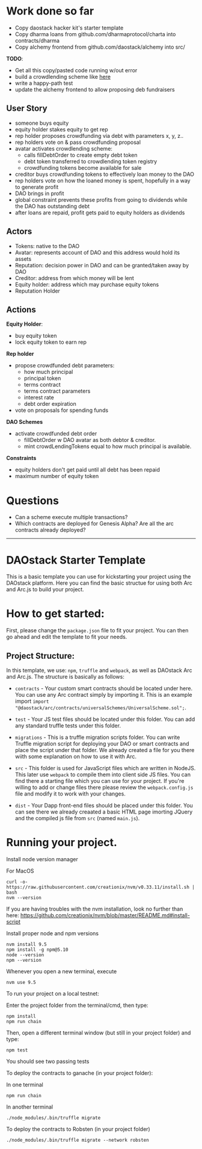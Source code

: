 # Work done so far

 - Copy daostack hacker kit's starter template
 - Copy dharma loans from github.com/dharmaprotocol/charta into contracts/dharma
 - Copy alchemy frontend from github.com/daostack/alchemy into src/

**TODO**:
 - Get all this copy/pasted code running w/out error
 - build a crowdlending scheme like [here](https://github.com/daostack/DAOstack-Hackers-Kit/blob/master/peepeth-dao-example/contracts/PeepScheme.sol)
 - write a happy-path test
 - update the alchemy frontend to allow proposing deb fundraisers

## User Story
 - someone buys equity
 - equity holder stakes equity to get rep
 - rep holder proposes crowdfunding via debt with parameters x, y, z..
 - rep holders vote on & pass crowdfunding proposal
 - avatar activates crowdlending scheme:
   - calls fillDebtOrder to create empty debt token
   - debt token transferred to crowdlending token registry
   - crowdfunding tokens become available for sale
 - creditor buys crowdfunding tokens to effectively loan money to the DAO
 - rep holders vote on how the loaned money is spent, hopefully in a way to generate profit
 - DAO brings in profit
 - global constraint prevents these profits from going to dividends while the DAO has outstanding debt
 - after loans are repaid, profit gets paid to equity holders as dividends

## Actors
- Tokens: native to the DAO
- Avatar: represents account of DAO and this address would hold its assets
- Reputation: decision power in DAO and can be granted/taken away by DAO
- Creditor: address from which money will be lent
- Equity holder: address which may purchase equity tokens
- Reputation Holder

## Actions

**Equity Holder**:
 - buy equity token
 - lock equity token to earn rep

**Rep holder**
 - propose crowdfunded debt parameters:
   - how much principal
   - principal token
   - terms contract
   - terms contract parameters
   - interest rate
   - debt order expiration
 - vote on proposals for spending funds

**DAO Schemes**
 - activate crowdfunded debt order
   - fillDebtOrder w DAO avatar as both debtor & creditor.
   - mint crowdLendingTokens equal to how much principal is available.

**Constraints**
 - equity holders don't get paid until all debt has been repaid
 - maximum number of equity token

# Questions
 - Can a scheme execute multiple transactions?
 - Which contracts are deployed for Genesis Alpha? Are all the arc contracts already deployed?


---

# DAOstack Starter Template

This is a basic template you can use for kickstarting your project using the DAOstack platform.
Here you can find the basic structue for using both Arc and Arc.js to build your project.

# How to get started:

First, please change the `package.json` file to fit your project.
You can then go ahead and edit the template to fit your needs.

## Project Structure:

In this template, we use: `npm`, `truffle` and `webpack`, as well as DAOstack Arc and Arc.js.
The structure is basically as follows:

- `contracts` - Your custom smart contracts should be located under here. You can use any Arc contract simply by importing it. This is an example import `import "@daostack/arc/contracts/universalSchemes/UniversalScheme.sol";`.
- `test` - Your JS test files should be located under this folder. You can add any standard truffle tests under this folder.
- `migrations` - This is a truffle migration scripts folder. You can write Truffle migration script for deploying your DAO or smart contracts and place the script under that folder. We already created a file for you there wiith some explanation on how to use it with Arc.
- `src` - This folder is used for JavaScript files which are written in NodeJS. This later use `webpack` to compile them into client side JS files. You can find there a starting file which you can use for your project. If you're willing to add or change files there please review the `webpack.config.js` file and modify it to work with your changes.

- `dist` - Your Dapp front-end files should be placed under this folder. You can see there we already creaated a basic HTML page imorting JQuery and the compiled js file from `src` (named `main.js`).

# Running your project.

Install node version manager

For MacOS

```
curl -o- https://raw.githubusercontent.com/creationix/nvm/v0.33.11/install.sh | bash
nvm --version
```

If you are having troubles with the nvm installation, look no further than here: https://github.com/creationix/nvm/blob/master/README.md#install-script

Install proper node and npm versions

```
nvm install 9.5
npm install -g npm@5.10
node --version
npm --version
```

Whenever you open a new terminal, execute

```
nvm use 9.5
```

To run your project on a local testnet:

Enter the project folder from the terminal/cmd, then type:

```
npm install
npm run chain
```

Then, open a different terminal window (but still in your project folder) and type:

```
npm test
```

You should see two passing tests

To deploy the contracts to ganache (in your project folder):

In one terminal
```
npm run chain
```
In another terminal
```
./node_modules/.bin/truffle migrate
```

To deploy the contracts to Robsten (in your project folder)

```
./node_modules/.bin/truffle migrate --network robsten
```
